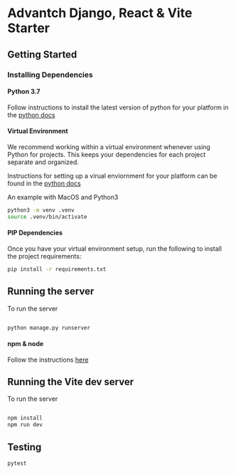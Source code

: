 # Advantch Django, React & Vite Starter

## Getting Started

### Installing Dependencies

#### Python 3.7

Follow instructions to install the latest version of python for your platform 
in the [python docs](https://docs.python.org/3/using/unix.html#getting-and-installing-the-latest-version-of-python)

#### Virtual Environment

We recommend working within a virtual environment whenever using Python for projects. 
This keeps your dependencies for each project separate and organized. 

Instructions for setting up a virual enviornment for your platform can be found in
 the [python docs](https://packaging.python.org/guides/installing-using-pip-and-virtual-environments/)

An example with MacOS and Python3

```bash
python3 -m venv .venv
source .venv/bin/activate
```
#### PIP Dependencies

Once you have your virtual environment setup, run the following to install the project requirements:

```bash
pip install -r requirements.txt
```

## Running the server

To run the server

```bash

python manage.py runserver
```

#### npm & node

Follow the instructions [here](https://docs.npmjs.com/downloading-and-installing-node-js-and-npm)

## Running the Vite dev server

To run the server

```bash

npm install
npm run dev
```

## Testing
```bash
pytest

```


